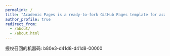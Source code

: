 ```yaml
---
permalink: /
title: "Academic Pages is a ready-to-fork GitHub Pages template for academic personal websites"
author_profile: true
redirect_from: 
  - /about/
  - /about.html
---
```


授权召回的机器码:
b80e3-d41d8-d41d8-00000
